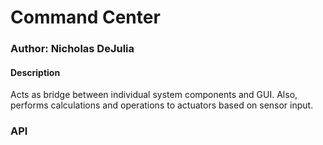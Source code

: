 # Command Center

### Author: Nicholas DeJulia

#### Description
Acts as bridge between individual system components and GUI. Also, performs calculations and operations to actuators based on sensor input.

### API
